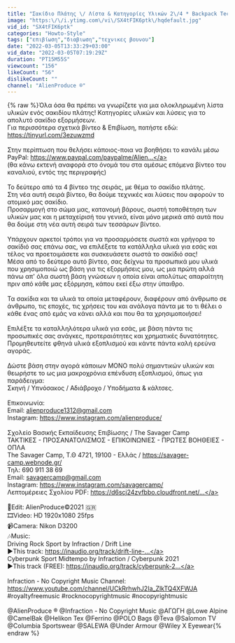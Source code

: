 ```yaml
---
title: "Σακίδιο Πλάτης \/ Λίστα & Κατηγορίες Υλικών 2\/4 * Backpack Techniques & Equipment Categories 2\/4"
image: "https:\/\/i.ytimg.com\/vi\/SX4tFIK6ptk\/hqdefault.jpg"
vid_id: "SX4tFIK6ptk"
categories: "Howto-Style"
tags: ["επιβίωση","διαβιωση","τεχνικες βουνου"]
date: "2022-03-05T13:33:29+03:00"
vid_date: "2022-03-05T07:19:29Z"
duration: "PT15M55S"
viewcount: "156"
likeCount: "56"
dislikeCount: ""
channel: "AlienProduce ®"
---
```

{% raw %}Όλα όσα θα πρέπει να γνωρίζετε για μια ολοκληρωμένη λίστα υλικών ενός σακιδίου πλάτης! Κατηγορίες υλικών και λύσεις για το απολυτό σακίδιο εξορμήσεων. <br />Για περισσότερα σχετικά βίντεο &amp; Επιβίωση, πατήστε εδώ: <a rel="nofollow" target="blank" href="https://tinyurl.com/3ezuwzmd">https://tinyurl.com/3ezuwzmd</a> <br /><br />Στην περίπτωση που θελήσει κάποιος-ποια να βοηθήσει το κανάλι μέσω PayPal: <a rel="nofollow" target="blank" href="https://www.paypal.com/paypalme/Alien...">https://www.paypal.com/paypalme/Alien...</a> <br />(θα κάνω εκτενή αναφορά στο όνομά του στα αμέσως επόμενα βίντεο του καναλιού, εντός της περιγραφής) <br /><br />Το δεύτερο από τα 4 βίντεο της σειράς, με θέμα το σακίδιο πλάτης. <br />Στη νέα αυτή σειρά βίντεο, θα δούμε τεχνικές και λύσεις που αφορούν το ατομικό μας σακίδιο.<br />Προσαρμογή στο σώμα μας, κατανομή βάρους, σωστή τοποθέτηση των υλικών μας και η μεταχείρισή του γενικά, είναι μόνο μερικά από αυτά που θα δούμε στη νέα αυτή σειρά των τεσσάρων βίντεο. <br /><br />Υπάρχουν αρκετοί τρόποι για να προσαρμόσετε σωστά και γρήγορα το σακίδιό σας επάνω σας, να επιλέξετε τα κατάλληλα υλικά για εσάς και τέλος να προετοιμάσετε και  συσκευάσετε σωστά το σακίδιό σας!<br />Μέσα από το δεύτερο αυτό βίντεο, σας δείχνω τα προσωπικά μου υλικά που χρησιμοποιώ ως βάση για τις εξορμήσεις μου, ως μια πρώτη αλλά πάνω απ' όλα σωστή βάση γνώσεων η οποία είναι απολύτως απαραίτητη πριν από κάθε μας εξόρμηση, κάπου εκεί έξω στην ύπαιθρο.<br /><br />Τα σακίδια και τα υλικά τα οποία μεταφέρουν, διαφέρουν από άνθρωπο σε άνθρωπο, τις εποχές, τις χρήσεις του και ανάλογα πάντα με το τι θέλει ο κάθε ένας από εμάς να κάνει αλλά και που θα τα χρησιμοποιήσει!<br /><br />Επιλέξτε τα καταλληλότερα υλικά για εσάς, με βάση πάντα τις προσωπικές σας ανάγκες,  προτεραιότητες και χρηματικές δυνατότητες.<br />Προμηθευτείτε φθηνά υλικά εξοπλισμού και κάντε πάντα καλή ερεύνα αγοράς.<br /><br />Δώστε βάση στην αγορά κάποιων ΜΟΝΟ πολύ σημαντικών υλικών και θεωρήστε το ως μια μακροχρόνια επένδυση εξοπλισμού, όπως για παράδειγμα:<br />Σκηνή / Υπνόσακος / Αδιάβροχο / Υποδήματα &amp; κάλτσες.<br /><br />Επικοινωνία: <br />Email: alienproduce1312@gmail.com   <br />Instagram: <a rel="nofollow" target="blank" href="https://www.instagram.com/alienproduce/">https://www.instagram.com/alienproduce/</a><br /><br />Σχολείο Βασικής Εκπαίδευσης Επιβίωσης / The Savager Camp <br />ΤΑΚΤΙΚΕΣ - ΠΡΟΣΑΝΑΤΟΛΙΣΜΟΣ - ΕΠΙΚΟΙΝΩΝΙΕΣ - ΠΡΩΤΕΣ ΒΟΗΘΕΙΕΣ - ΟΠΛΑ <br />The Savager Camp, Τ.Θ 4721, 19100 - Ελλάς / <a rel="nofollow" target="blank" href="https://savager-camp.webnode.gr/">https://savager-camp.webnode.gr/</a> <br />Τηλ: 690 911 38 69 <br />Email: savagercamp@gmail.com <br />Instagram: <a rel="nofollow" target="blank" href="https://www.instagram.com/savagercamp/">https://www.instagram.com/savagercamp/</a> <br />Λεπτομέρειες Σχολίου PDF: <a rel="nofollow" target="blank" href="https://d6scj24zvfbbo.cloudfront.net/...">https://d6scj24zvfbbo.cloudfront.net/...</a><br /><br />🎥Edit: AlienProduce©️2021 🇬🇷<br />🎞️Video: HD 1920x1080 25fps <br />📹Camera: Nikon D3200 <br />🎶Music: <br />Driving Rock Sport by Infraction / Drift Line<br />►This track: <a rel="nofollow" target="blank" href="https://inaudio.org/track/drift-line-...">https://inaudio.org/track/drift-line-...</a><br />Cyberpunk Sport Midtempo by Infraction / Cyberpunk 2021<br />►This track (FREE): <a rel="nofollow" target="blank" href="https://inaudio.org/track/cyberpunk-2...">https://inaudio.org/track/cyberpunk-2...</a><br /><br />Infraction - No Copyright Music Channel: <a rel="nofollow" target="blank" href="https://www.youtube.com/channel/UCkRrhwhJ2Ia_ZlkTQ4XFWJA">https://www.youtube.com/channel/UCkRrhwhJ2Ia_ZlkTQ4XFWJA</a> <br />#royaltyfreemusic  #rocknocopyrightmusic  #nocopyrightmusic     <br /><br />@AlienProduce ® @Infraction - No Copyright Music @ΑΓΩΓΗ @Lowe Alpine @CamelBak @Helikon Tex @Ferrino @POLO Bags @Teva @Salomon TV @Columbia Sportswear @SALEWA @Under Armour @Wiley X Eyewear{% endraw %}
